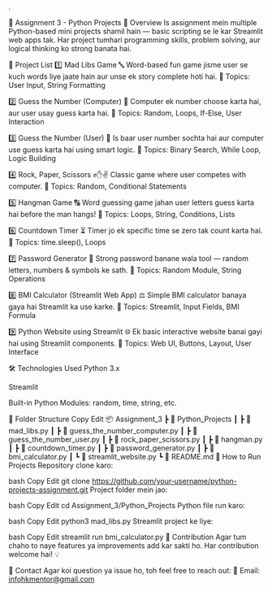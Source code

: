 .

📝 Assignment 3 - Python Projects
📌 Overview
Is assignment mein multiple Python-based mini projects shamil hain — basic scripting se le kar Streamlit web apps tak. Har project tumhari programming skills, problem solving, aur logical thinking ko strong banata hai.

🚀 Project List
1️⃣ Mad Libs Game
🔤 Word-based fun game jisme user se kuch words liye jaate hain aur unse ek story complete hoti hai.
📌 Topics: User Input, String Formatting

2️⃣ Guess the Number (Computer)
🎯 Computer ek number choose karta hai, aur user usay guess karta hai.
📌 Topics: Random, Loops, If-Else, User Interaction

3️⃣ Guess the Number (User)
🧠 Is baar user number sochta hai aur computer use guess karta hai using smart logic.
📌 Topics: Binary Search, While Loop, Logic Building

4️⃣ Rock, Paper, Scissors
✊✋✌️ Classic game where user competes with computer.
📌 Topics: Random, Conditional Statements

5️⃣ Hangman Game
🔠 Word guessing game jahan user letters guess karta hai before the man hangs!
📌 Topics: Loops, String, Conditions, Lists

6️⃣ Countdown Timer
⏳ Timer jo ek specific time se zero tak count karta hai.
📌 Topics: time.sleep(), Loops

7️⃣ Password Generator
🔐 Strong password banane wala tool — random letters, numbers & symbols ke sath.
📌 Topics: Random Module, String Operations

8️⃣ BMI Calculator (Streamlit Web App)
⚖️ Simple BMI calculator banaya gaya hai Streamlit ka use karke.
📌 Topics: Streamlit, Input Fields, BMI Formula

9️⃣ Python Website using Streamlit
🌐 Ek basic interactive website banai gayi hai using Streamlit components.
📌 Topics: Web UI, Buttons, Layout, User Interface

🛠 Technologies Used
Python 3.x

Streamlit

Built-in Python Modules: random, time, string, etc.

📂 Folder Structure
Copy
Edit
📦 Assignment_3
 ┣ 📂 Python_Projects
 ┃ ┣ 📜 mad_libs.py
 ┃ ┣ 📜 guess_the_number_computer.py
 ┃ ┣ 📜 guess_the_number_user.py
 ┃ ┣ 📜 rock_paper_scissors.py
 ┃ ┣ 📜 hangman.py
 ┃ ┣ 📜 countdown_timer.py
 ┃ ┣ 📜 password_generator.py
 ┃ ┣ 📜 bmi_calculator.py
 ┃ ┗ 📜 streamlit_website.py
 ┗ 📜 README.md
🚀 How to Run Projects
Repository clone karo:

bash
Copy
Edit
git clone https://github.com/your-username/python-projects-assignment.git
Project folder mein jao:

bash
Copy
Edit
cd Assignment_3/Python_Projects
Python file run karo:

bash
Copy
Edit
python3 mad_libs.py
Streamlit project ke liye:

bash
Copy
Edit
streamlit run bmi_calculator.py
🤝 Contribution
Agar tum chaho to naye features ya improvements add kar sakti ho. Har contribution welcome hai! 💡

📧 Contact
Agar koi question ya issue ho, toh feel free to reach out:
📮 Email: infohkmentor@gmail.com

